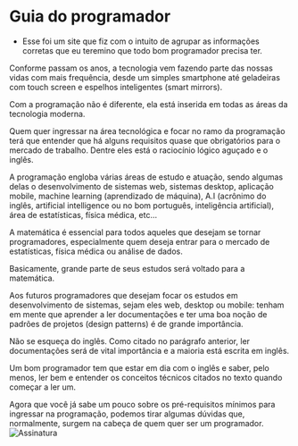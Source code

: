 # Guia do programador

* Esse foi um site que fiz com o intuito de agrupar as informações corretas que eu teremino que todo bom programador precisa ter.

Conforme passam os anos, a tecnologia vem fazendo parte das nossas vidas com mais frequência, desde um simples smartphone até geladeiras com touch screen e espelhos inteligentes (smart mirrors). 

Com a programação não é diferente, ela está inserida em todas as áreas da tecnologia moderna.

Quem quer ingressar na área tecnológica e focar no ramo da programação terá que entender que há alguns requisitos quase que obrigatórios para o mercado de trabalho. Dentre eles está o raciocínio lógico aguçado e o inglês.

A programação engloba várias áreas de estudo e atuação, sendo algumas delas o desenvolvimento de sistemas web, sistemas desktop, aplicação mobile, machine learning (aprendizado de máquina), A.I (acrônimo do inglês, artificial intelligence ou no bom português, inteligência artificial), área de estatísticas, física médica, etc…

A matemática é essencial para todos aqueles que desejam se tornar programadores, especialmente quem deseja entrar para o mercado de estatísticas, física médica ou análise de dados.

Basicamente, grande parte de seus estudos será voltado para a matemática.

Aos futuros programadores que desejam focar os estudos em desenvolvimento de sistemas, sejam eles web, desktop ou mobile: tenham em mente que aprender a ler documentações e ter uma boa noção de padrões de projetos (design patterns) é de grande importância.

Não se esqueça do inglês. Como citado no parágrafo anterior, ler documentações será de vital importância e a maioria está escrita em inglês. 

Um bom programador tem que estar em dia com o inglês e saber, pelo menos, ler bem e entender os conceitos técnicos citados no texto quando começar a ler um.

Agora que você já sabe um pouco sobre os pré-requisitos mínimos para ingressar na programação, podemos tirar algumas dúvidas que, normalmente, surgem na cabeça de quem quer ser um programador.
![Assinatura](https://user-images.githubusercontent.com/98966014/202898661-1c2b24e2-d139-4bcd-8174-6e8e9e61e12c.png)
